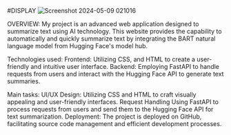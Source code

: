 #DISPLAY
![Screenshot 2024-05-09 021016](https://github.com/phamthikimdung/DATA_SUMMARIZATION/assets/169218029/65047d22-81fa-4f61-85cb-871d22580aec)



OVERVIEW: 
My project is an advanced web application designed to summarize text using AI technology. 
This website provides the capability to automatically and quickly summarize text by integrating the BART natural language model from Hugging Face's model hub.

Technologies used:
Frontend: Utilizing CSS, and HTML to create a user-friendly and intuitive user interface. 
Backend: Employing FastAPI to handle requests from users and interact with the Hugging Face API to generate text summaries.

Main tasks:
UI/UX Design: Utilizing CSS and HTML to craft visually appealing and user-friendly interfaces. Request Handling
Using FastAPI to process requests from users and send them to the Hugging Face API for text summarization.
Deployment: The project is deployed on GitHub, facilitating source code management and efficient development processes.
